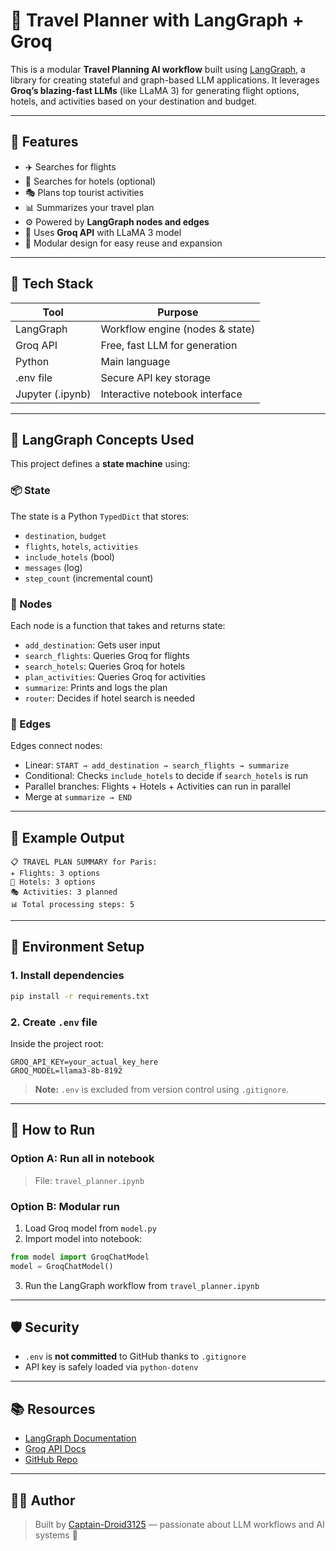 # 🧳 Travel Planner with LangGraph + Groq

This is a modular **Travel Planning AI workflow** built using [LangGraph](https://www.langgraph.dev/), a library for creating stateful and graph-based LLM applications. It leverages **Groq’s blazing-fast LLMs** (like LLaMA 3) for generating flight options, hotels, and activities based on your destination and budget.

---

## 🚀 Features

- ✈️ Searches for flights
- 🏨 Searches for hotels (optional)
- 🎭 Plans top tourist activities
- 📊 Summarizes your travel plan
- ⚙️ Powered by **LangGraph nodes and edges**
- 🤖 Uses **Groq API** with LLaMA 3 model
- 🧠 Modular design for easy reuse and expansion

---

## 🔧 Tech Stack

| Tool           | Purpose                        |
|----------------|--------------------------------|
| LangGraph      | Workflow engine (nodes & state)|
| Groq API       | Free, fast LLM for generation  |
| Python         | Main language                  |
| .env file      | Secure API key storage         |
| Jupyter (.ipynb)| Interactive notebook interface |

---

## 🧠 LangGraph Concepts Used

This project defines a **state machine** using:

### 📦 State
The state is a Python `TypedDict` that stores:
- `destination`, `budget`
- `flights`, `hotels`, `activities`
- `include_hotels` (bool)
- `messages` (log)
- `step_count` (incremental count)

### 🧩 Nodes

Each node is a function that takes and returns state:
- `add_destination`: Gets user input
- `search_flights`: Queries Groq for flights
- `search_hotels`: Queries Groq for hotels
- `plan_activities`: Queries Groq for activities
- `summarize`: Prints and logs the plan
- `router`: Decides if hotel search is needed

### 🔀 Edges

Edges connect nodes:
- Linear: `START → add_destination → search_flights → summarize`
- Conditional: Checks `include_hotels` to decide if `search_hotels` is run
- Parallel branches: Flights + Hotels + Activities can run in parallel
- Merge at `summarize → END`

---

## 🧪 Example Output

```
📋 TRAVEL PLAN SUMMARY for Paris:
✈️ Flights: 3 options
🏨 Hotels: 3 options  
🎭 Activities: 3 planned
📊 Total processing steps: 5
```

---

## 🔐 Environment Setup

### 1. Install dependencies

```bash
pip install -r requirements.txt
```

### 2. Create `.env` file

Inside the project root:

```env
GROQ_API_KEY=your_actual_key_here
GROQ_MODEL=llama3-8b-8192
```

> **Note:** `.env` is excluded from version control using `.gitignore`.

---

## 🧠 How to Run

### Option A: Run all in notebook
> File: `travel_planner.ipynb`

### Option B: Modular run
1. Load Groq model from `model.py`
2. Import model into notebook:
```python
from model import GroqChatModel
model = GroqChatModel()
```
3. Run the LangGraph workflow from `travel_planner.ipynb`

---

## 🛡️ Security

- `.env` is **not committed** to GitHub thanks to `.gitignore`
- API key is safely loaded via `python-dotenv`

---

## 📚 Resources

- [LangGraph Documentation](https://www.langgraph.dev/)
- [Groq API Docs](https://console.groq.com/docs)
- [GitHub Repo](https://github.com/Captain-Droid3125/Travel-Planner)

---

## 🧑‍💻 Author

> Built by [Captain-Droid3125](https://github.com/Captain-Droid3125) — passionate about LLM workflows and AI systems 🚀

